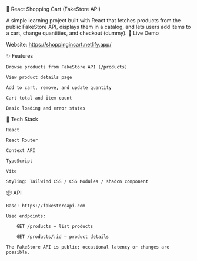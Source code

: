 🛒 React Shopping Cart (FakeStore API)

A simple learning project built with React that fetches products from the public FakeStore API, displays them in a catalog, and lets users add items to a cart, change quantities, and checkout (dummy).
🚀 Live Demo

Website: <https://shoppingincart.netlify.app/>



✨ Features

    Browse products from FakeStore API (/products)

    View product details page

    Add to cart, remove, and update quantity

    Cart total and item count

    Basic loading and error states


🧰 Tech Stack

    React 

    React Router

    Context API

    TypeScript

    Vite 

    Styling: Tailwind CSS / CSS Modules / shadcn component

📦 API

    Base: https://fakestoreapi.com

    Used endpoints:

        GET /products — list products

        GET /products/:id — product details

    The FakeStore API is public; occasional latency or changes are possible.
